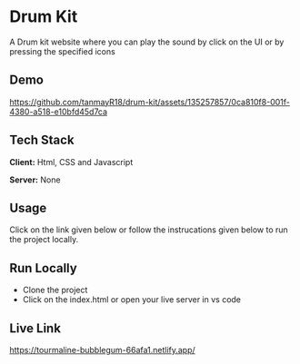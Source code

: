 
# Drum Kit 

A Drum kit website where you can play the sound by click on the UI or by pressing the specified icons
## Demo

https://github.com/tanmayR18/drum-kit/assets/135257857/0ca810f8-001f-4380-a518-e10bfd45d7ca


## Tech Stack

**Client:** Html, CSS and Javascript 

**Server:** None

## Usage

Click on the link given below or follow the instrucations given below to run the project locally.




## Run Locally

- Clone the project
- Click on the index.html or open your live server in  vs code






## Live Link

https://tourmaline-bubblegum-66afa1.netlify.app/

